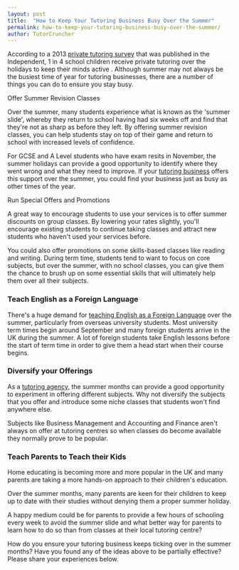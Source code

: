 ```yaml
---
layout: post
title:  "How to Keep Your Tutoring Business Busy Over the Summer"
permalink: how-to-keep-your-tutoring-business-busy-over-the-summer/
author: TutorCruncher
---
```

According to a 2013 
[private tutoring survey](http://www.independent.co.uk/news/education/education-news/parents-turn-to-private-tutors-during-holidaysto-stop-summer-slide-8735668.html) 
that was published in the Independent, 1 in 4 school children receive private tutoring
over the holidays to  keep their minds active  . Although summer may not
always be the busiest time of year for tutoring businesses, there are a number
of things you can do to ensure you stay busy.

Offer Summer Revision Classes

Over the summer, many students experience what is known as the 'summer slide',
whereby they return to school having had six weeks off and find that they're
not as sharp as before they left. By offering summer revision classes, you can
help students stay on top of their game and return to school with increased
levels of confidence.

For GCSE and A Level students who have exam resits in November, the summer
holidays can provide a good opportunity to identify where they went wrong and
what they need to improve. If your 
[tutoring business](https://tutorcruncher.com/news-and-updates/how-to-start-a-tutoring-business/) offers this 
support over the summer, you could find your business
just as busy as other times of the year.

Run Special Offers and Promotions

A great way to encourage students to use your services is to offer summer
discounts on group classes. By lowering your rates slightly, you'll encourage
existing students to continue taking classes and attract new students who
haven't used your services before.

You could also offer promotions on some skills-based classes like reading and
writing. During term time, students tend to want to focus on core subjects,
but over the summer, with no school classes, you can give them the chance to
brush up on some essential skills that will ultimately help them over all
their subjects.

### Teach English as a Foreign Language

There's a huge demand for  [teaching English as a Foreign Language](https://tutorcruncher.com/running-english-language-school/) over the
summer, particularly from overseas university students. Most university term
times begin around September and many foreign students arrive in the UK during
the summer. A lot of foreign students take English lessons before the start of
term time in order to give them a head start when their course begins.

### Diversify your Offerings

As a  [tutoring agency](https://tutorcruncher.com/make-most-of-scheduling-software/), 
the summer months can provide a good opportunity to
experiment in offering different subjects. Why not diversify the subjects that
you offer and introduce some niche classes that students won't find anywhere
else.

Subjects like Business Management and Accounting and Finance aren't always on
offer at tutoring centres so when classes do become available they normally
prove to be popular.

### Teach Parents to Teach their Kids

Home educating is becoming more and more popular in the UK and many parents
are taking a more hands-on approach to their children's education.

Over the summer months, many parents are keen for their children to keep up to
date with their studies without denying them a proper summer holiday.

A happy medium could be for parents to provide a few hours of schooling every
week to avoid the summer slide and what better way for parents to learn how to
do so than from classes at their local tutoring centre?

How do you ensure your tutoring business keeps ticking over in the summer
months? Have you found any of the ideas above to be partially effective?
Please share your experiences below.
